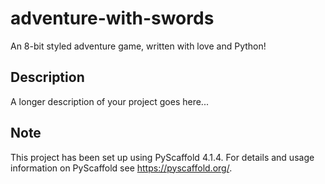 # adventure-with-swords

An 8-bit styled adventure game, written with love and Python!


## Description

A longer description of your project goes here...


<!-- pyscaffold-notes -->

## Note

This project has been set up using PyScaffold 4.1.4. For details and usage
information on PyScaffold see https://pyscaffold.org/.
